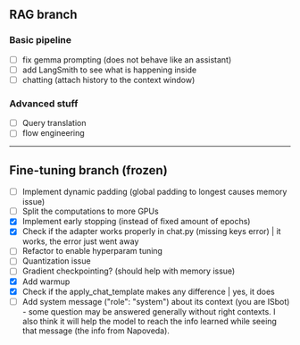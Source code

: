 ## RAG branch

### Basic pipeline
- [ ] fix gemma prompting (does not behave like an assistant)
- [ ] add LangSmith to see what is happening inside
- [ ] chatting (attach history to the context window)

### Advanced stuff
- [ ] Query translation
- [ ] flow engineering

---
## Fine-tuning branch (frozen)
- [ ] Implement dynamic padding (global padding to longest causes memory issue)
- [ ] Split the computations to more GPUs
- [x] Implement early stopping (instead of fixed amount of epochs)
- [x] Check if the adapter works properly in chat.py (missing keys error) | it works, the error just went away
- [ ] Refactor to enable hyperparam tuning
- [ ] Quantization issue
- [ ] Gradient checkpointing? (should help with memory issue)
- [x] Add warmup
- [x] Check if the apply_chat_template makes any difference | yes, it does
- [ ] Add system message ("role": "system") about its context (you are ISbot) - some question may be answered generally without right contexts. I also think it will help the model to reach the info learned while seeing that message (the info from Napoveda).
